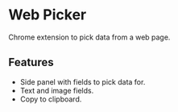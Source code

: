 # Web Picker

Chrome extension to pick data from a web page.

## Features

- Side panel with fields to pick data for.
- Text and image fields.
- Copy to clipboard.
